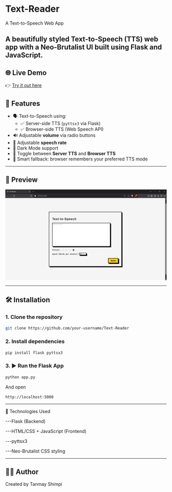 # Text-Reader
A Text-to-Speech Web App

A beautifully styled Text-to-Speech (TTS) web app with a Neo-Brutalist UI built using **Flask** and **JavaScript**.
---


## 🌐 Live Demo

👉 [Try it out here](https://tanpyproject.pythonanywhere.com/)

## 🔧 Features

- 🗣️ Text-to-Speech using:
  - ✅ Server-side TTS (`pyttsx3` via Flask)
  - ✅ Browser-side TTS (Web Speech API)
- 🔊 Adjustable **volume** via radio buttons
- 🚀 Adjustable **speech rate**
- 🖤 Dark Mode support
- 🔄 Toggle between **Server TTS** and **Browser TTS**
- 🧠 Smart fallback: browser remembers your preferred TTS mode

---

## 📸 Preview

![UI Preview](TTS_site/screenshot.png) <!-- Add screenshot of your app -->

---

## 🛠️ Installation

### 1. Clone the repository

```bash
git clone https://github.com/your-username/Text-Reader
```

### 2. Install dependencies

```bash
pip install flask pyttsx3
```
### 3. ▶️ Run the Flask App

```bash
python app.py
```
And open
```
http://localhost:5000
```
---
🧪 Technologies Used

---Flask (Backend)

---HTML/CSS + JavaScript (Frontend)

---pyttsx3

---Neo-Brutalist CSS styling

---

 🙋‍♂️ Author
---
Created by Tanmay Shimpi

